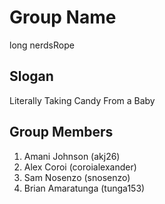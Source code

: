 # Group Name
long nerdsRope
## Slogan
Literally Taking Candy From a Baby

## Group Members 

1. Amani Johnson (akj26)
2. Alex Coroi (coroialexander)
3. Sam Nosenzo  (snosenzo)
4. Brian Amaratunga (tunga153)
